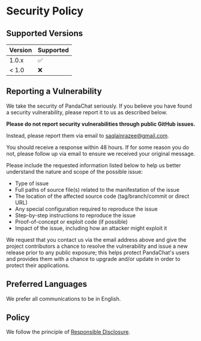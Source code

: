# Security Policy

## Supported Versions

| Version | Supported          |
| ------- | ------------------ |
| 1.0.x   | :white_check_mark: |
| < 1.0   | :x:                |

## Reporting a Vulnerability

We take the security of PandaChat seriously. If you believe you have found a security vulnerability, please report it to us as described below.

**Please do not report security vulnerabilities through public GitHub issues.**

Instead, please report them via email to [saqlainrazee@gmail.com](mailto:saqlainrazee@gmail.com).

You should receive a response within 48 hours. If for some reason you do not, please follow up via email to ensure we received your original message.

Please include the requested information listed below to help us better understand the nature and scope of the possible issue:

* Type of issue
* Full paths of source file(s) related to the manifestation of the issue
* The location of the affected source code (tag/branch/commit or direct URL)
* Any special configuration required to reproduce the issue
* Step-by-step instructions to reproduce the issue
* Proof-of-concept or exploit code (if possible)
* Impact of the issue, including how an attacker might exploit it

We request that you contact us via the email address above and give the project contributors a chance to resolve the vulnerability and issue a new release prior to any public exposure; this helps protect PandaChat's users and provides them with a chance to upgrade and/or update in order to protect their applications.

## Preferred Languages

We prefer all communications to be in English.

## Policy

We follow the principle of [Responsible Disclosure](https://en.wikipedia.org/wiki/Responsible_disclosure).
